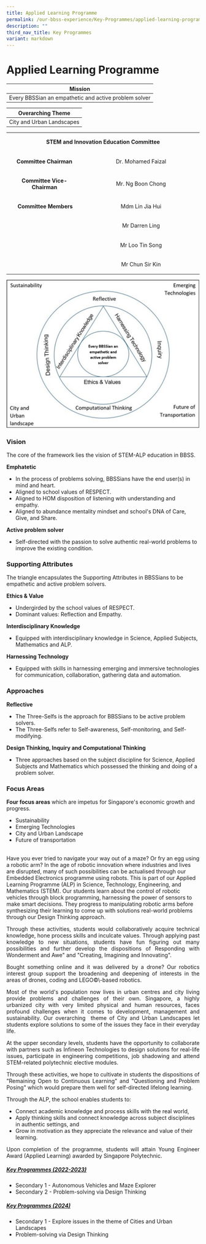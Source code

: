 ```yaml
---
title: Applied Learning Programme
permalink: /our-bbss-experience/Key-Programmes/applied-learning-programme/
description: ""
third_nav_title: Key Programmes
variant: markdown
---
```

# Applied Learning Programme

| Mission       | 
|:--------------:|
| Every BBSSian an empathetic and active problem solver |

| Overarching Theme       | 
|:--------------:|
| City and Urban Landscapes |

<table>
<tbody class="">
<tr class="">
<td class="" colspan="2" width="707">
<p class="" align="center"><strong class=""><span class="">STEM and Innovation Education Committee</span></strong></p>
</td>
</tr>
<tr class="">
<td class="" width="258">
<p class="" align="center"><strong class=""><span class="">Committee Chairman</span></strong></p>
</td>
<td class="" width="449">
<p class="" align="center"><span class="">Dr. Mohamed Faizal</span></p>
</td>
</tr>
<tr class="">
<td class="" width="258">
<p class="" align="center"><strong class=""><span class="">Committee Vice-Chairman</span></strong></p>
</td>
<td class="" width="449">
<p class="" align="center"><span class="">Mr. Ng Boon Chong</span></p>
</td>
</tr>
<tr class="">
<td class="" width="258">
<p class="" align="center"><span class="">&nbsp;</span><strong class="">Committee Members</strong></p>
</td>
<td class="" width="449">
<p class="" align="center"><span class="">Mdm Lin Jia Hui</span></p>
</td>
</tr>
<tr class="">
<td class="" width="258">
<p class="" align="center"><span class="">&nbsp;</span></p>
</td>
<td class="" width="449">
<p class="" align="center"><span class="">Mr Darren Ling</span></p>
</td>
</tr>
<tr class="">
<td class="" width="258">
<p class="" align="center"><span class="">&nbsp;</span></p>
</td>
<td class="" width="449">
<p class="" align="center"><span class="">Mr Loo Tin Song</span></p>
</td>
</tr><tr class="">
<td class="" width="258">
<p class="" align="center"><span class="">&nbsp;</span></p>
</td>
<td class="" width="449">
<p class="" align="center"><span class="">Mr Chun Sir Kin</span></p>
</td>
</tr>
</tbody>
</table>

![](/images/Our%20BBSS%20Experience/ALP_website_image.png)

### **Vision**
<p style="text-align: justify;">
The core of the framework lies the vision of STEM-ALP education in BBSS. 
<br>
	
**Emphatetic**

* In the process of problems solving, BBSSians have the end user(s) in mind and heart.
* Aligned to school values of RESPECT.&nbsp;
* Aligned to HOM disposition of listening with understanding and empathy.
* Aligned to abundance mentality mindset and school's DNA of Care, Give, and Share.	
	
**Active problem solver**
* Self-directed with the passion to solve authentic real-world problems to improve the existing condition.
	
### **Supporting Attributes**
The triangle encapsulates the Supporting Attributes in BBSSians to be empathetic and active problem solvers.
	
**Ethics &amp; Value**

*   Undergirded by the school values of RESPECT.
*   Dominant values: Reflection and Empathy.
	
**Interdisciplinary Knowledge**

* Equipped with interdisciplinary knowledge in Science, Applied Subjects, Mathematics and ALP.	
	
**Harnessing Technology**

* Equipped with skills in harnessing emerging and immersive technologies for communication, collaboration, gathering data and automation.	

### **Approaches**

**Reflective**	

* The Three-Selfs is the approach for BBSSians to be active problem solvers.&nbsp;
* The Three-Selfs refer to Self-awareness, Self-monitoring, and Self-modifying.
	
**Design Thinking, Inquiry and Computational Thinking**

* Three approaches based on the subject discipline for Science, Applied Subjects and Mathematics which possessed the thinking and doing of a problem solver.
	
### **Focus Areas**	

**Four focus areas** which are impetus for Singapore's economic growth and progress.
* Sustainability
* Emerging Technologies
* City and Urban Landscape
* Future of transportation
<br>	
Have you ever tried to navigate your way out of a maze? Or fry an egg using a robotic arm? In the age of robotic innovation where industries and lives are disrupted, many of such possibilities can be actualised through our Embedded Electronics programme using robots. This is part of our Applied Learning Programme (ALP) in Science, Technology, Engineering, and Mathematics (STEM). Our students learn about the control of robotic vehicles through block programming, harnessing the power of sensors to make smart decisions. They progress to manipulating robotic arms before synthesizing their learning to come up with solutions real-world problems through our Design Thinking approach.</p>


<p style="text-align: justify;">Through these activities, students would collaboratively acquire technical knowledge, hone process skills and inculcate values. Through applying past knowledge to new situations, students have fun figuring out many possibilities and further develop the dispositions of Responding with Wonderment and Awe" and "Creating, Imagining and Innovating".</p>


<p style="text-align: justify;">Bought something online and it was delivered by a drone? Our robotics interest group support the broadening and deepening of interests in the areas of drones, coding and LEGO©\-based robotics.</p>

  
<p style="text-align: justify;">Most of the world's population now lives in urban centres and city living provide problems and challenges of their own. Singapore, a highly urbanized city with very limited physical and human resources, faces profound challenges when it comes to development, management and sustainability. Our overarching&nbsp; theme of City and Urban Landscapes let students explore solutions to some of the issues they face in their everyday life.  </p>
  
<p style="text-align: justify;">At the upper secondary levels, students have the opportunity to collaborate with partners such as Infineon Technologies to design solutions for real-life issues, participate in engineering competitions, job shadowing and attend STEM-related polytechnic elective modules.  </p>
  
<p style="text-align: justify;">Through these activities, we hope to cultivate in students the dispositions of "Remaining Open to Continuous Learning" and "Questioning and Problem Posing" which would prepare them well for self-directed lifelong learning.  </p>
  
Through the ALP, the school enables students to:  

*   Connect academic knowledge and process skills with the real world,
*   Apply thinking skills and connect knowledge across subject disciplines in authentic settings, and
*   Grow in motivation as they appreciate the relevance and value of their learning.

<p style="text-align: justify;">Upon completion of the programme, students will attain Young Engineer Award (Applied Learning) awarded by Singapore Polytechnic.</p>

##### **<u>Key Programmes (2022-2023)</u>**

* Secondary 1 - Autonomous Vehicles and Maze Explorer
* Secondary 2 - Problem-solving via Design Thinking

##### **<u>Key Programmes (2024)</u>**

* Secondary 1 - Explore issues in the theme of Cities and Urban Landscapes
* Problem-solving via Design Thinking